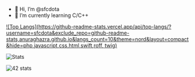 - 👋 Hi, I’m @sfcdota
- 🌱 I’m currently learning C/C++






[![Top Langs](https://github-readme-stats.vercel.app/api/top-langs/?username=sfcdota&exclude_repo=github-readme-stats,anuraghazra.github.io&langs_count=10&theme=nord&layout=compact&hide=php,javascript,css,html,swift,roff, twig)](https://github.com/anuraghazra/github-readme-stats)

![Stats](https://github-readme-stats.vercel.app/api?username=sfcdota&count_private=true&show_icons=true&theme=nord)

![42 stats](https://badge42.herokuapp.com/api/stats/cbach?privacyEmail=true)
